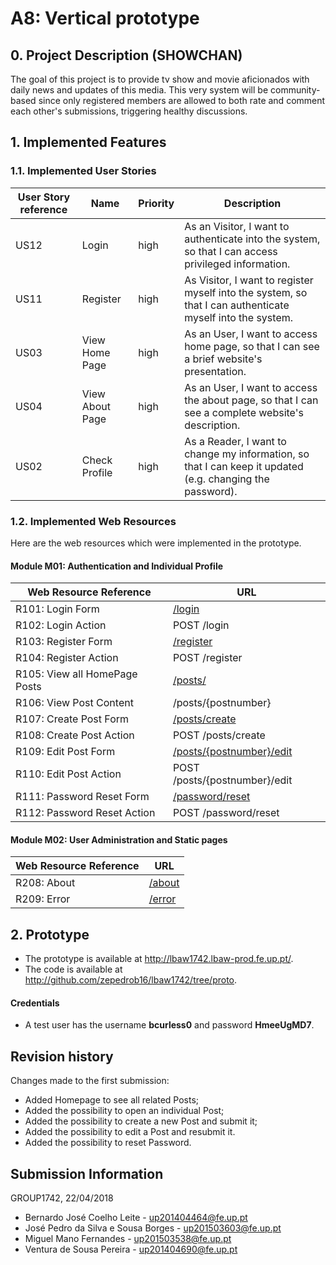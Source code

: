 # A8: Vertical prototype
 
## 0. Project Description (SHOWCHAN) 

The goal of this project is to provide tv show and movie aficionados with daily news and updates of this media. This very system will be community-based since only registered members are allowed to both rate and comment each other's submissions, triggering healthy discussions. 
 
## 1. Implemented Features
 
### 1.1. Implemented User Stories
 
| User Story reference | Name                   | Priority                   | Description                   |
| -------------------- | ---------------------- | -------------------------- | ----------------------------- |
| US12                 | Login                  | high                       | As an Visitor, I want to authenticate into the system, so that I can access privileged information. |
| US11                 | Register               | high                       | As Visitor, I want to register myself into the system, so that I can authenticate myself into the system. |
| US03                 | View Home Page         | high                       | As an User, I want to access home page, so that I can see a brief website's presentation. |
| US04                 | View About Page        | high                       | As an User, I want to access the about page, so that I can see a complete website's description. |
| US02                 | Check Profile           | high                       | As a Reader, I want to change my information, so that I can keep it updated (e.g. changing the password). |
 
### 1.2. Implemented Web Resources
 
Here are the web resources which were implemented in the prototype.
 
#### Module M01: Authentication and Individual Profile
 
| Web Resource Reference | URL                            |
| ---------------------- | ------------------------------ |
| R101: Login Form       | [/login](http://lbaw1742.lbaw-prod.fe.up.pt/login)                         |
| R102: Login Action     | POST /login                    |
| R103: Register Form    | [/register](http://lbaw1742.lbaw-prod.fe.up.pt/register)                      |
| R104: Register Action  | POST /register                 |
| R105: View all HomePage Posts | [/posts/](http://lbaw1742.lbaw-prod.fe.up.pt/posts)            |
| R106: View Post Content| /posts/{postnumber}            |
| R107: Create Post Form | [/posts/create](http://lbaw1742.lbaw-prod.fe.up.pt/posts/create)             |
| R108: Create Post Action | POST /posts/create             |
| R109: Edit Post Form   | [/posts/{postnumber}/edit](http://lbaw1742.lbaw-prod.fe.up.pt/posts/edit)       |
| R110: Edit Post Action | POST /posts/{postnumber}/edit  |
| R111: Password Reset Form | [/password/reset](http://lbaw1742.lbaw-prod.fe.up.pt/password/reset)       |
| R112: Password Reset Action | POST /password/reset  |
 
#### Module M02: User Administration and Static pages
 
| Web Resource Reference | URL                            |
| ---------------------- | ------------------------------ |
| R208: About            | [/about](http://lbaw1742.lbaw-prod.fe.up.pt/about)                         |
| R209: Error              | [/error](http://lbaw1742.lbaw-prod.fe.up.pt/error)                           |
 
 
## 2. Prototype

* The prototype is available at http://lbaw1742.lbaw-prod.fe.up.pt/.
* The code is available at http://github.com/zepedrob16/lbaw1742/tree/proto.

#### Credentials

* A test user has the username **bcurless0** and password **HmeeUgMD7**.  

## Revision history

Changes made to the first submission:
* Added Homepage to see all related Posts;
* Added the possibility to open an individual Post;
* Added the possibility to create a new Post and submit it;
* Added the possibility to edit a Post and resubmit it.
* Added the possibility to reset Password.
 
## Submission Information

GROUP1742, 22/04/2018

* Bernardo José Coelho Leite - [up201404464@fe.up.pt](mailto:up201404464@fe.up.pt)
* José Pedro da Silva e Sousa Borges - [up201503603@fe.up.pt](mailto:up201503603@fe.up.pt)
* Miguel Mano Fernandes - [up201503538@fe.up.pt](mailto:up201503538@fe.up.pt)
* Ventura de Sousa Pereira - [up201404690@fe.up.pt](mailto:up201404690@fe.up.pt)
